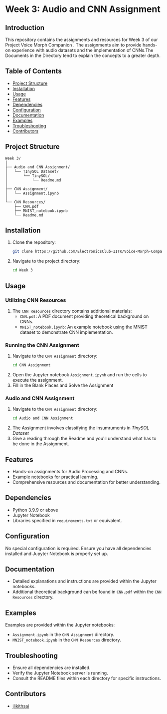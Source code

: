 # Week 3: Audio and CNN Assignment

## Introduction

This repository contains the assignments and resources for Week 3 of our Project Voice Morph Companion . The assignments aim to provide hands-on experience with audio datasets and the implementation of CNNs.The Documents in the Directory tend to explain the concepts to a greater depth.

## Table of Contents

- [Project Structure](#project-structure)
- [Installation](#installation)
- [Usage](#usage)
- [Features](#features)
- [Dependencies](#dependencies)
- [Configuration](#configuration)
- [Documentation](#documentation)
- [Examples](#examples)
- [Troubleshooting](#troubleshooting)
- [Contributors](#contributors)

## Project Structure

```plaintext
Week 3/
│
├── Audio and CNN Assignment/
│   └── TInySOL Dataset/
│       └── TinySOL/
│           └── Readme.md
│
├── CNN Assignment/
│   └── Assignment.ipynb
│
└── CNN Resources/
    ├── CNN.pdf
    ├── MNIST_notebook.ipynb
    └── Readme.md
  ```
## Installation

1. Clone the repository:
    ```bash
    git clone https://github.com/ElectronicsClub-IITK/Voice-Morph-Companion.git
    ```
2. Navigate to the project directory:
    ```bash
    cd Week 3
    ```


## Usage



### Utilizing CNN Resources

1. The `CNN Resources` directory contains additional materials:
    - `CNN.pdf`: A PDF document providing theoretical background on CNNs.
    - `MNIST_notebook.ipynb`: An example notebook using the MNIST dataset to demonstrate CNN implementation.
### Running the CNN Assignment

1. Navigate to the `CNN Assignment` directory:
    ```bash
    cd CNN Assignment
    ```
2. Open the Jupyter notebook `Assignment.ipynb` and run the cells to execute the assignment.
3. Fill in the Blank Places and Solve the Assignment

### Audio and CNN Assignment

1. Navigate to the `CNN Assignment` directory:
    ```bash
    cd Audio and CNN Assignment
    ```
2. The Assignment involves classifying the insumruments in *TinySOL Dataset*
3. Give a reading through the Readme and you'll understand what has to be done in the Assignment. 
## Features

- Hands-on assignments for Audio Processing and CNNs.
- Example notebooks for practical learning.
- Comprehensive resources and documentation for better understanding.

## Dependencies

- Python 3.9.9 or above
- Jupyter Notebook
- Libraries specified in `requirements.txt` or equivalent.

## Configuration

No special configuration is required. Ensure you have all dependencies installed and Jupyter Notebook is properly set up.

## Documentation

- Detailed explanations and instructions are provided within the Jupyter notebooks.
- Additional theoretical background can be found in `CNN.pdf` within the `CNN Resources` directory.

## Examples

Examples are provided within the Jupyter notebooks:
- `Assignment.ipynb` in the `CNN Assignment` directory.
- `MNIST_notebook.ipynb` in the `CNN Resources` directory.

## Troubleshooting

- Ensure all dependencies are installed.
- Verify the Jupyter Notebook server is running.
- Consult the README files within each directory for specific instructions.

## Contributors

- [jlikithsai](https://github.com/jlikithsai)


